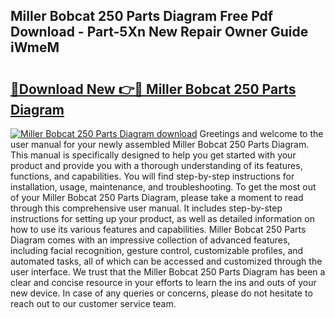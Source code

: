 ## Miller Bobcat 250 Parts Diagram Free Pdf Download - Part-5Xn New Repair Owner Guide iWmeM

# <h2><a href="http://dfqshnv.blite.top/?on=Miller+Bobcat+250+Parts+Diagram">🔗Download New 👉🔴 Miller Bobcat 250 Parts Diagram</a></h2>

[![Miller Bobcat 250 Parts Diagram download](https://i.imgur.com/lujVjoI.png)](http://dfqshnv.blite.top/?on=Miller+Bobcat+250+Parts+Diagram)
Greetings and welcome to the user manual for your newly assembled Miller Bobcat 250 Parts Diagram. This manual is specifically designed to help you get started with your product and provide you with a thorough understanding of its features, functions, and capabilities. You will find step-by-step instructions for installation, usage, maintenance, and troubleshooting. To get the most out of your Miller Bobcat 250 Parts Diagram, please take a moment to read through this comprehensive user manual. It includes step-by-step instructions for setting up your product, as well as detailed information on how to use its various features and capabilities. Miller Bobcat 250 Parts Diagram comes with an impressive collection of advanced features, including facial recognition, gesture control, customizable profiles, and automated tasks, all of which can be accessed and customized through the user interface. We trust that the Miller Bobcat 250 Parts Diagram has been a clear and concise resource in your efforts to learn the ins and outs of your new device. In case of any queries or concerns, please do not hesitate to reach out to our customer service team.
